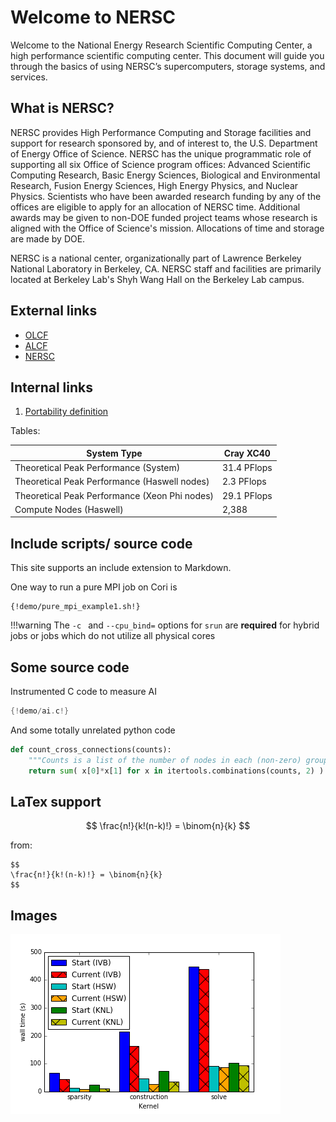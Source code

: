# Welcome to NERSC

Welcome to the National Energy Research Scientific Computing Center, a high performance scientific computing center.
This document will guide you through the basics of using NERSC’s supercomputers, storage systems, and services.

## What is NERSC?

NERSC provides High Performance Computing and Storage facilities and support for research sponsored by, and of interest to, the U.S. Department of Energy Office of Science. NERSC has the unique programmatic role of supporting all six Office of Science program offices: Advanced Scientific Computing Research, Basic Energy Sciences, Biological and Environmental Research, Fusion Energy Sciences, High Energy Physics, and Nuclear Physics. Scientists who have been awarded research funding by any of the offices are eligible to apply for an allocation of NERSC time. Additional awards may be given to non-DOE funded project teams whose research is aligned with the Office of Science's mission. Allocations of time and storage are made by DOE.

NERSC is a national center, organizationally part of Lawrence Berkeley National Laboratory in Berkeley, CA. NERSC staff and facilities are primarily located at Berkeley Lab's Shyh Wang Hall on the Berkeley Lab campus.


## External links

* [OLCF](https://www.olcf.ornl.gov)
* [ALCF](https://www.alcf.anl.gov)
* [NERSC](http://www.nersc.gov)

## Internal links

1. [Portability definition](/perfport/definition.md)


Tables:

| System Type                                   | Cray XC40   |
|-----------------------------------------------|-------------|
| Theoretical Peak Performance (System)         | 31.4 PFlops |
| Theoretical Peak Performance (Haswell nodes)  | 2.3 PFlops  |
| Theoretical Peak Performance (Xeon Phi nodes) | 29.1 PFlops |
| Compute Nodes (Haswell)                       | 2,388       |

## Include scripts/ source code

This site supports an include extension to Markdown.

One way to run a pure MPI job on Cori is

```shell
{!demo/pure_mpi_example1.sh!}
```

!!!warning
	The `-c ` and `--cpu_bind=` options for `srun` are **required** for hybrid jobs or jobs which do not utilize all physical cores	

	
	
## Some source code

Instrumented C code to measure AI

```C
{!demo/ai.c!}
```

And some totally unrelated python code

```python
def count_cross_connections(counts):
    """Counts is a list of the number of nodes in each (non-zero) group"""
    return sum( x[0]*x[1] for x in itertools.combinations(counts, 2) )
```

## LaTex support

$$
\frac{n!}{k!(n-k)!} = \binom{n}{k}
$$

from:

```
$$
\frac{n!}{k!(n-k)!} = \binom{n}{k}
$$
```

## Images
![A demo image](demo.png)

